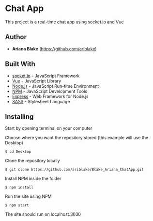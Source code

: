 # Chat App
This project is a real-time chat app using socket.io and Vue

## Author

* **Ariana Blake** (https://github.com/ariblake)

## Built With

* [socket.io](https://vuejs.org/) - JavaScript Framework
* [Vue](https://socket.io//) - JavaScript Library
* [Node.js](https://nodejs.org/en/) - JavaScript Run-time Environment
* [NPM](https://www.npmjs.com/) - JavaScript Development Tools
* [Express](http://expressjs.com/) - Web Framework for Node.js
* [SASS](https://sass-lang.com/) - Stylesheet Language

## Installing

Start by opening terminal on your computer

Choose where you want the repository stored (this example will use the Desktop)

```
$ cd Desktop
```

Clone the repository locally

```
$ git clone https://github.com/ariblake/Blake_Ariana_ChatApp.git
```

Install NPM inside the folder

```
$ npm install
```

Run the site using NPM

```
$ npm start
```

The site should run on localhost:3030


